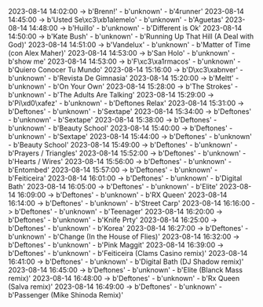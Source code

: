 2023-08-14 14:02:00 -> b'Brenn!' - b'unknown' - b'4runner'
2023-08-14 14:45:00 -> b'Usted Se\xc3\xb1alemelo' - b'unknown' - b'Aguetas'
2023-08-14 14:48:00 -> b'Huillo' - b'unknown' - b'Different is Ok'
2023-08-14 14:50:00 -> b'Kate Bush' - b'unknown' - b'Running Up That Hill (A Deal with God)'
2023-08-14 14:51:00 -> b'Vandelux' - b'unknown' - b'Matter of Time (con Alex Maher)'
2023-08-14 14:53:00 -> b'San Holo' - b'unknown' - b'show me'
2023-08-14 14:53:00 -> b'F\xc3\xa1rmacos' - b'unknown' - b'Quiero Conocer Tu Mundo'
2023-08-14 15:16:00 -> b'D\xc3\xabnver' - b'unknown' - b'Revista De Gimnasia'
2023-08-14 15:20:00 -> b'Meltt' - b'unknown' - b'On Your Own'
2023-08-14 15:28:00 -> b'The Strokes' - b'unknown' - b'The Adults Are Talking'
2023-08-14 15:29:00 -> b'Pi\xd0\xafez' - b'unknown' - b'Deftones Relax'
2023-08-14 15:31:00 -> b'Deftones' - b'unknown' - b'Sextape'
2023-08-14 15:34:00 -> b'Deftones' - b'unknown' - b'Sextape'
2023-08-14 15:38:00 -> b'Deftones' - b'unknown' - b'Beauty School'
2023-08-14 15:40:00 -> b'Deftones' - b'unknown' - b'Sextape'
2023-08-14 15:44:00 -> b'Deftones' - b'unknown' - b'Beauty School'
2023-08-14 15:49:00 -> b'Deftones' - b'unknown' - b'Prayers / Triangles'
2023-08-14 15:52:00 -> b'Deftones' - b'unknown' - b'Hearts / Wires'
2023-08-14 15:56:00 -> b'Deftones' - b'unknown' - b'Entombed'
2023-08-14 15:57:00 -> b'Deftones' - b'unknown' - b'Feiticeira'
2023-08-14 16:01:00 -> b'Deftones' - b'unknown' - b'Digital Bath'
2023-08-14 16:05:00 -> b'Deftones' - b'unknown' - b'Elite'
2023-08-14 16:09:00 -> b'Deftones' - b'unknown' - b'RX Queen'
2023-08-14 16:14:00 -> b'Deftones' - b'unknown' - b'Street Carp'
2023-08-14 16:16:00 -> b'Deftones' - b'unknown' - b'Teenager'
2023-08-14 16:20:00 -> b'Deftones' - b'unknown' - b'Knife Prty'
2023-08-14 16:25:00 -> b'Deftones' - b'unknown' - b'Korea'
2023-08-14 16:27:00 -> b'Deftones' - b'unknown' - b'Change (In the House of Flies)'
2023-08-14 16:32:00 -> b'Deftones' - b'unknown' - b'Pink Maggit'
2023-08-14 16:39:00 -> b'Deftones' - b'unknown' - b'Feiticeira (Clams Casino remix)'
2023-08-14 16:41:00 -> b'Deftones' - b'unknown' - b'Digital Bath (DJ Shadow remix)'
2023-08-14 16:45:00 -> b'Deftones' - b'unknown' - b'Elite (Blanck Mass remix)'
2023-08-14 16:48:00 -> b'Deftones' - b'unknown' - b'Rx Queen (Salva remix)'
2023-08-14 16:49:00 -> b'Deftones' - b'unknown' - b'Passenger (Mike Shinoda Remix)'
